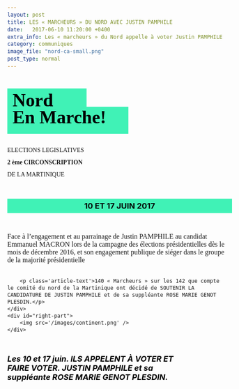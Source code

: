 ```yaml
---
layout: post
title: LES « MARCHEURS » DU NORD AVEC JUSTIN PAMPHILE
date:   2017-06-10 11:20:00 +0400
extra_info: Les « marcheurs » du Nord appelle à voter Justin PAMPHILE
category: communiques
image_file: "nord-ca-small.png"
post_type: normal
---
```

<style>
	.article__body {
    	max-width: 1045px;
   		min-width: 900px;
  	}

	#article-body {
		display: flex;
		margin: 0 auto;
	}

	.article-title {
		display: block;
		background: #40f2b6;
		font-size: 42px;
		font-family: 'Gill Sans';
		font-weight: 700;
		color: black;
		padding-left: 12px;
	}

	.small {
		width: 170px;
		height: 42px;
		line-height: 55px;
	}

	.big {
		width: 266px;
		height: 62px;
	}

	.article-sub {
		display: block;
		font-family: 'Gill Sans';
		font-size: 28px;
		height: 32px;
	}

	.main-title {
		margin-bottom: 61px;
	}

	.sub-title {
		margin-bottom: 35px;
	}

	.normal {
		font-weight: normal;
	}

	.highlited-date {
		background: #40f2b6;
	    text-align: center;
	    width: 247px;
	    padding: 6px;
	    font-weight: bolder;
	    color: black;
	    font-size: 22px;
	    margin-bottom: 45px;
	}

	.article-text {
		text-align: justify;
		font-family: 'Gill Sans';
		font-size: 17px;
		font-weight: 300px;
		width: 353px;
		margin-bottom: 30px;
	}

	#left-part {
		width: 40%;
	}

	#right-part {
		width: 60%;
	}

	#right-part img {
		width: 600px;
	}

	.highlited {
	    font-weight: bolder;
	    font-style: italic;
	    font-size: 25px;
	    text-align: center;
	    width: 757px;
	    margin: 30px auto;
	    color: black;
  	}
  	
  	@media screen and (max-width: 1000px) {
  		.article__body {
  			max-width: none;
  			min-width: 0;
  			padding: 0 32px;
  		}
  		
  		.article-sub {
  			font-size: 14px;
  			height: 28px;
  		}
  		
  		#article-body {
  			flex-direction: column;
  		}
  		
  		#left-part {
  			width: 100%;
  			align-self: center;
  		}		
  		
  		.main-title {
  			margin-bottom: 0;
  		}
  		
  		#right-part {
  			margin-top: 34px;
  			float: none;
  			width: 100%;
  		}
  		
  		#right-part img {
  			width: 80%;
  		}
  		
  		.highlited {
  			margin: 0;
  			margin-top: 35px;
  			width: 80%;
  			font-size: 18px;
  			text-align: left;
  			font-style: none;
  		}
  		
  		.highlited-date {
  			width: 100%;
  			font-size: 18px;
  		}
  		
  		.article-text {
  			margin: 0;
  			font-size: 16px;
  			width: 100%;
  			text-align: left;
  			margin-bottom: 30px;
  			font-weight: 300;
  		}
  		
  		body {
  			min-width: 292px;
  		}
  	}
</style>
<section id="article-body">
	<div id='left-part'>
		<h1 class='main-title'>
			<span class='article-title small'>Nord</span>
			<span class='article-title big'>En Marche!</span>
		</h1>
		<h2 class='sub-title'>
			<span class='article-sub normal'>ELECTIONS LEGISLATIVES</span>
			<span class='article-sub'>2 ème CIRCONSCRIPTION</span>
	 		<span class='article-sub normal'>DE LA MARTINIQUE</span>
		</h2>
		<h3 class='highlited-date'>10 ET 17 JUIN 2017</h3>
		<p class='article-text'>Face à l’engagement et au parrainage de Justin PAMPHILE au candidat Emmanuel MACRON lors de la campagne des élections présidentielles dès le mois de décembre 2016, et son engagement publique de siéger dans le groupe de la majorité présidentielle</p>

		<p class='article-text'>140 « Marcheurs » sur les 142 que compte le comité du nord de la Martinique ont décidé de SOUTENIR LA CANDIDATURE DE JUSTIN PAMPHILE et de sa suppléante ROSE MARIE GENOT PLESDIN.</p>
	</div>
	<div id="right-part">
		<img src='/images/continent.png' />
	</div>
</section>
<p class='highlited'>
  Les 10 et 17 juin. ILS APPELENT À VOTER ET FAIRE VOTER. JUSTIN PAMPHILE et sa suppléante ROSE MARIE GENOT PLESDIN.
</p>
